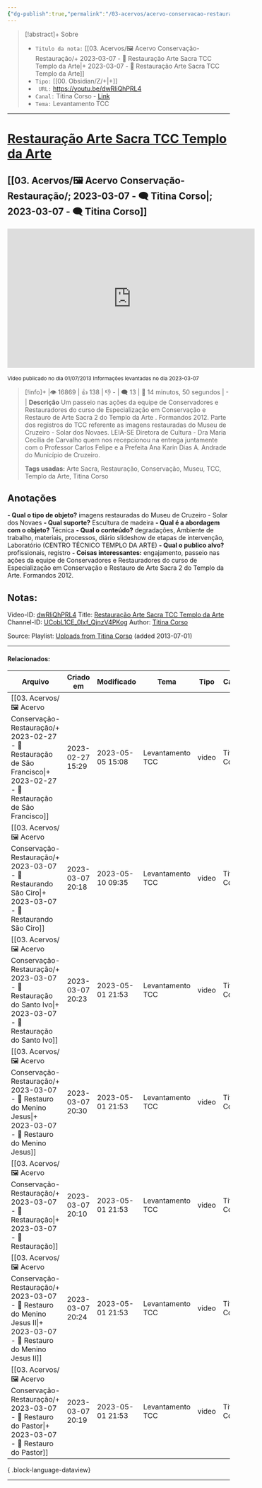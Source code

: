 ```yaml
---
{"dg-publish":true,"permalink":"/03-acervos/acervo-conservacao-restauracao/2023-03-07-restauracao-arte-sacra-tcc-templo-da-arte/","tags":["🖼️/🎥️"],"created":"2023-03-07 20:13","updated":"2023-05-01 21:53"}
---
```



>[!abstract]+ Sobre
>- `Titulo da nota:`  [[03. Acervos/🖼️ Acervo Conservação-Restauração/+ 2023-03-07   -  🎥️ Restauração Arte Sacra TCC Templo da Arte\|+ 2023-03-07   -  🎥️ Restauração Arte Sacra TCC Templo da Arte]]
>- `Tipo:`  [[00. Obsidian/Z/+\|+]]
>- ` URL:`  https://youtu.be/dwRliQhPRL4
>- `Canal:` Titina Corso - [Link](http://www.youtube.com/@TitinaCorso)
>- `Tema:`  Levantamento TCC
***

# [Restauração Arte Sacra TCC Templo da Arte](https://youtu.be/dwRliQhPRL4)
## [[03. Acervos/🖼️ Acervo Conservação-Restauração/; 2023-03-07 - 🗨️ Titina Corso\|; 2023-03-07 - 🗨️ Titina Corso]]

<center><iframe width="560" height="315" src="https://www.youtube.com/embed/dwRliQhPRL4" title="YouTube video player" frameborder="0" allow="accelerometer; autoplay; clipboard-write; encrypted-media; gyroscope; picture-in-picture" allowfullscreen></iframe></center>

<small> Vídeo publicado no dia 01/07/2013</small> 
<small>Informações levantadas no dia 2023-03-07 </small>

>[!info]+ |👁️ 16869 | 👍 138 | 👎 - | 🗨️ 13 | 🎥️ 14 minutos, 50 segundos | - |
>**Descrição**
> Um passeio nas ações da equipe de Conservadores e Restauradores do curso de Especialização em Conservação e Restauro de Arte Sacra 2 do Templo da Arte . Formandos 2012. Parte dos registros do TCC referente as imagens restauradas do Museu de Cruzeiro - Solar dos Novaes. LEIA-SE Diretora de Cultura - Dra Maria Cecília de Carvalho quem nos recepcionou na entrega juntamente com o Professor Carlos Felipe e a Prefeita Ana Karin Dias A. Andrade do Município de Cruzeiro.
> 
> **Tags usadas:** Arte Sacra, Restauração, Conservação, Museu, TCC, Templo da Arte, Titina Corso

## Anotações
**- Qual o tipo de objeto?** 
	imagens restauradas do Museu de Cruzeiro - Solar dos Novaes
**- Qual suporte?**
	Escultura de madeira
**- Qual é a abordagem com o objeto?**
	Técnica
**- Qual o conteúdo?**
	degradações, Ambiente de trabalho, materiais, processos, diário slideshow de etapas de intervenção, Laboratório (CENTRO TÉCNICO TEMPLO DA ARTE)
**- Qual o publico alvo?**
	profissionais, registro
**- Coisas interessantes:**
	engajamento, passeio nas ações da equipe de Conservadores e Restauradores do curso de Especialização em Conservação e Restauro de Arte Sacra 2 do Templo da Arte. Formandos 2012.

## Notas:

Video-ID: <a target='_blank' href='https://youtu.be/dwRliQhPRL4'>dwRliQhPRL4</a>
Title: <a target='_blank' href='https://youtu.be/dwRliQhPRL4'>Restauração Arte Sacra TCC Templo da Arte</a>
Channel-ID: <a target='_blank' href='https://www.youtube.com/channel/UCobL1CE_0Ixf_QjnzV4PKog'>UCobL1CE_0Ixf_QjnzV4PKog</a>
Author: <a target='_blank' href='https://www.youtube.com/channel/UCobL1CE_0Ixf_QjnzV4PKog'>Titina Corso</a>

Source: Playlist: <a target='_blank' href='https://www.youtube.com/playlist?list=UUobL1CE_0Ixf_QjnzV4PKog'>Uploads from Titina Corso</a> (added 2013-07-01)


***
#### Relacionados:
| Arquivo                                                                                                                                                      | Criado em        | Modificado       | Tema             | Tipo  | Canal        |
| ------------------------------------------------------------------------------------------------------------------------------------------------------------ | ---------------- | ---------------- | ---------------- | ----- | ------------ |
| [[03. Acervos/🖼️ Acervo Conservação-Restauração/+ 2023-02-27   -  🎥️ Restauração de São Francisco\|+ 2023-02-27   -  🎥️ Restauração de São Francisco]] | 2023-02-27 15:29 | 2023-05-05 15:08 | Levantamento TCC | video | Titina Corso |
| [[03. Acervos/🖼️ Acervo Conservação-Restauração/+ 2023-03-07   -  🎥️ Restaurando São Ciro\|+ 2023-03-07   -  🎥️ Restaurando São Ciro]]                 | 2023-03-07 20:18 | 2023-05-10 09:35 | Levantamento TCC | video | Titina Corso |
| [[03. Acervos/🖼️ Acervo Conservação-Restauração/+ 2023-03-07   -  🎥️ Restauração do Santo Ivo\|+ 2023-03-07   -  🎥️ Restauração do Santo Ivo]]         | 2023-03-07 20:23 | 2023-05-01 21:53 | Levantamento TCC | video | Titina Corso |
| [[03. Acervos/🖼️ Acervo Conservação-Restauração/+ 2023-03-07   -  🎥️ Restauro do Menino Jesus\|+ 2023-03-07   -  🎥️ Restauro do Menino Jesus]]         | 2023-03-07 20:30 | 2023-05-01 21:53 | Levantamento TCC | video | Titina Corso |
| [[03. Acervos/🖼️ Acervo Conservação-Restauração/+ 2023-03-07   -  🎥️ Restauração\|+ 2023-03-07   -  🎥️ Restauração]]                                   | 2023-03-07 20:10 | 2023-05-01 21:53 | Levantamento TCC | video | Titina Corso |
| [[03. Acervos/🖼️ Acervo Conservação-Restauração/+ 2023-03-07   -  🎥️ Restauro do Menino Jesus II\|+ 2023-03-07   -  🎥️ Restauro do Menino Jesus II]]   | 2023-03-07 20:24 | 2023-05-01 21:53 | Levantamento TCC | video | Titina Corso |
| [[03. Acervos/🖼️ Acervo Conservação-Restauração/+ 2023-03-07   -  🎥️ Restauro do Pastor\|+ 2023-03-07   -  🎥️ Restauro do Pastor]]                     | 2023-03-07 20:19 | 2023-05-01 21:53 | Levantamento TCC | video | Titina Corso |

{ .block-language-dataview}
***